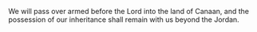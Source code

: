 We will pass over armed before the Lord into the land of Canaan, and the possession of our inheritance shall remain with us beyond the Jordan.

